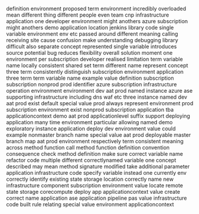 definition environment proposed term environment incredibly overloaded mean different thing different people even team cnp infrastructure application one developer environment might anothers azure subscription might anothers demo application location jenkins library code single variable environment env etc passed around different meaning calling receiving site cause confusion make understanding debugging library difficult also separate concept represented single variable introduces source potential bug reduces flexibility overall solution moment one environment per subscription developer realised limitation term variable name locally consistent shared set term different name represent concept three term consistently distinguish subscription environment application three term term variable name example value definition subscription subscription nonprod prod identifier azure subscription infrastructure operation environment environment dev aat prod named instance azure ase supporting infrastructure including dns waf etc three instance named dev aat prod exist default special value prod always represent environment prod subscription environment exist nonprod subscription application tba applicationcontext demo aat prod applicationlevel suffix support deploying application many time environment particular allowing named demo exploratory instance application deploy dev environment value could example nonmaster branch name special value aat prod deployable master branch map aat prod environment respectively term consistent meaning across method function call method function definition convention consequence check method definition make sure correct variable name refactor code multiple different correctlynamed variable one concept described may mean method signature modified take additional parameter application infrastructure code specify variable instead one currently env correctly identify existing state storage location correctly name new infrastructure component subscription environment value locate remote state storage corecompute deploy app applicationcontext value create correct name application ase application pipeline pas value infrastructure code built rule relating special value environment applicationcontext